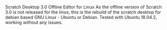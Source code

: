 Scratch Desktop 3.0 Offline Editor for Linux
As the offline version of Scratch 3.0 is not released for the linux, this is the rebuild of the scratch desktop for debian based GNU Linux - Ubuntu or Debian. Tested with Ubuntu 18.04.2, working without any issues.


